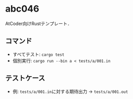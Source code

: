 # abc046

AtCoder向けRustテンプレート．

## コマンド
- すべてテスト: `cargo test`
- 個別実行: `cargo run --bin a < tests/a/001.in`

## テストケース
- 例: `tests/a/001.in`に対する期待出力 → `tests/a/001.out`

